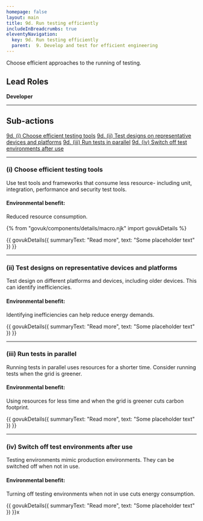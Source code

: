 ```yaml
---
homepage: false
layout: main
title: 9d. Run testing efficiently
includeInBreadcrumbs: true
eleventyNavigation:
  key: 9d. Run testing efficiently
  parent:  9. Develop and test for efficient engineering
---
```


Choose efficient approaches to the running of testing. 

## Lead Roles

<p class="govuk-body"><strong class="govuk-tag">
  Developer
</strong></p>

* * *

## Sub-actions

[9d. (i) Choose efficient testing tools](#(i)-choose-efficient-testing-tools)
[9d. (ii) Test designs on representative devices and platforms](#(ii)-test-designs-on-representative-devices-and-platforms)
[9d. (iii) Run tests in parallel](#(iii)-run-tests-in-parallel)
[9d. (iv) Switch off test environments after use](#(iv)-switch-off-test-environments-after-use)

* * *

###  (i) Choose efficient testing tools

Use test tools and frameworks that consume less resource- including unit, integration, performance and security test tools. 

#### Environmental benefit: 
Reduced resource consumption.

{% from "govuk/components/details/macro.njk" import govukDetails %}

{{ govukDetails({
  summaryText: "Read more",
  text: "Some placeholder text"
}) }}
* * *

###  (ii) Test designs on representative devices and platforms

Test design on different platforms and devices, including older devices. This can identify inefficiencies.

#### Environmental benefit: 
Identifying inefficiencies can help reduce energy demands.

{{ govukDetails({
  summaryText: "Read more",
  text: "Some placeholder text"
}) }}

* * *

### (iii) Run tests in parallel

Running tests in parallel uses resources for a shorter time. Consider running tests when the grid is greener.

#### Environmental benefit: 
Using resources for less time and when the grid is greener cuts carbon footprint.

{{ govukDetails({
  summaryText: "Read more",
  text: "Some placeholder text"
}) }}

* * *

### (iv) Switch off test environments after use

Testing environments mimic production environments. They can be switched off when not in use.

#### Environmental benefit: 
Turning off testing environments when not in use cuts energy consumption.

{{ govukDetails({
  summaryText: "Read more",
  text: "Some placeholder text"
}) }}x